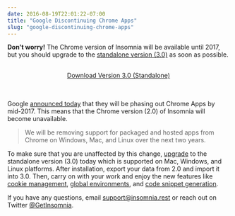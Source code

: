 ```yaml
---
date: 2016-08-19T22:01:22-07:00
title: "Google Discontinuing Chrome Apps"
slug: "google-discontinuing-chrome-apps"
---
```


**Don't worry!**
The Chrome version of Insomnia will be available until 2017, but you should upgrade to the
[standalone version (3.0)](/download) as soon as possible.

<div style="text-align:center;padding:1rem 0">
<a class="button __download-link" href="/download">Download Version 3.0 (Standalone)</a>
</div>
<br>

Google [announced today](http://blog.chromium.org/2016/08/from-chrome-apps-to-web.html) that they
will be phasing out Chrome Apps by mid-2017. This means that the Chrome version (2.0) of Insomnia
will become unavailable.

> We will be removing support for packaged and hosted apps from Chrome on Windows, Mac, and 
> Linux over the next two years. 

To make sure that you are unaffected by this change, [upgrade](/download) to the 
standalone version (3.0) today which is supported on Mac, Windows, and Linux platforms. After
installation, export your data from 2.0 and import it into 3.0. Then, carry on with your work 
and enjoy the new features like 
[cookie management](/documentation/cookie-management),
[global environments](/documentation/environment-variables), and
[code snippet generation](/documentation/code-snippets).

If you have any questions, email [support@insomnia.rest](support@insomnia.rest) or reach out
on Twitter [@GetInsomnia](https://twitter.com/GetInsomnia).



